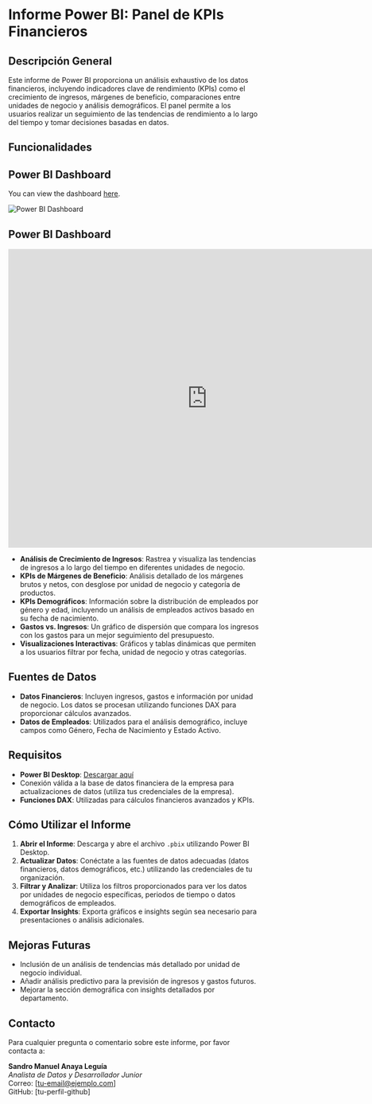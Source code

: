 # Informe Power BI: Panel de KPIs Financieros

## Descripción General

Este informe de Power BI proporciona un análisis exhaustivo de los datos financieros, incluyendo indicadores clave de rendimiento (KPIs) como el crecimiento de ingresos, márgenes de beneficio, comparaciones entre unidades de negocio y análisis demográficos. El panel permite a los usuarios realizar un seguimiento de las tendencias de rendimiento a lo largo del tiempo y tomar decisiones basadas en datos.

## Funcionalidades
## Power BI Dashboard

You can view the dashboard [here](https://app.powerbi.com/view?r=eyJrIjoiYzMyODFkZGEtYmI1OC00NzJkLThjMDMtOTczOGVhMzczMDRiIiwidCI6ImM0YTY2YzM0LTJiYjctNDUxZi04YmUxLWIyYzI2YTQzMDE1OCIsImMiOjR9).

![Power BI Dashboard](https://app.powerbi.com/view?r=eyJrIjoiYzMyODFkZGEtYmI1OC00NzJkLThjMDMtOTczOGVhMzczMDRiIiwidCI6ImM0YTY2YzM0LTJiYjctNDUxZi04YmUxLWIyYzI2YTQzMDE1OCIsImMiOjR9)
<h2>Power BI Dashboard</h2>
<iframe 
  width="800" 
  height="600" 
  src="https://app.powerbi.com/view?r=eyJrIjoiYzMyODFkZGEtYmI1OC00NzJkLThjMDMtOTczOGVhMzczMDRiIiwidCI6ImM0YTY2YzM0LTJiYjctNDUxZi04YmUxLWIyYzI2YTQzMDE1OCIsImMiOjR9" 
  frameborder="0" 
  allowFullScreen="true">
</iframe>

- **Análisis de Crecimiento de Ingresos**: Rastrea y visualiza las tendencias de ingresos a lo largo del tiempo en diferentes unidades de negocio.
- **KPIs de Márgenes de Beneficio**: Análisis detallado de los márgenes brutos y netos, con desglose por unidad de negocio y categoría de productos.
- **KPIs Demográficos**: Información sobre la distribución de empleados por género y edad, incluyendo un análisis de empleados activos basado en su fecha de nacimiento.
- **Gastos vs. Ingresos**: Un gráfico de dispersión que compara los ingresos con los gastos para un mejor seguimiento del presupuesto.
- **Visualizaciones Interactivas**: Gráficos y tablas dinámicas que permiten a los usuarios filtrar por fecha, unidad de negocio y otras categorías.

## Fuentes de Datos

- **Datos Financieros**: Incluyen ingresos, gastos e información por unidad de negocio. Los datos se procesan utilizando funciones DAX para proporcionar cálculos avanzados.
- **Datos de Empleados**: Utilizados para el análisis demográfico, incluye campos como Género, Fecha de Nacimiento y Estado Activo.

## Requisitos

- **Power BI Desktop**: [Descargar aquí](https://powerbi.microsoft.com/desktop/)
- Conexión válida a la base de datos financiera de la empresa para actualizaciones de datos (utiliza tus credenciales de la empresa).
- **Funciones DAX**: Utilizadas para cálculos financieros avanzados y KPIs.

## Cómo Utilizar el Informe

1. **Abrir el Informe**: Descarga y abre el archivo `.pbix` utilizando Power BI Desktop.
2. **Actualizar Datos**: Conéctate a las fuentes de datos adecuadas (datos financieros, datos demográficos, etc.) utilizando las credenciales de tu organización.
3. **Filtrar y Analizar**: Utiliza los filtros proporcionados para ver los datos por unidades de negocio específicas, periodos de tiempo o datos demográficos de empleados.
4. **Exportar Insights**: Exporta gráficos e insights según sea necesario para presentaciones o análisis adicionales.

## Mejoras Futuras

- Inclusión de un análisis de tendencias más detallado por unidad de negocio individual.
- Añadir análisis predictivo para la previsión de ingresos y gastos futuros.
- Mejorar la sección demográfica con insights detallados por departamento.

## Contacto

Para cualquier pregunta o comentario sobre este informe, por favor contacta a:

**Sandro Manuel Anaya Leguía**  
*Analista de Datos y Desarrollador Junior*  
Correo: [tu-email@ejemplo.com]  
GitHub: [tu-perfil-github]
